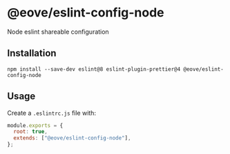 # @eove/eslint-config-node

Node eslint shareable configuration

## Installation

```
npm install --save-dev eslint@8 eslint-plugin-prettier@4 @eove/eslint-config-node
```

## Usage

Create a `.eslintrc.js` file with:

```js
module.exports = {
  root: true,
  extends: ["@eove/eslint-config-node"],
};
```
